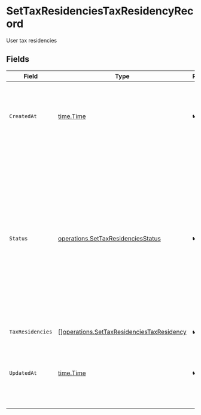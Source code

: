 # SetTaxResidenciesTaxResidencyRecord

User tax residencies


## Fields

| Field                                                                                                                                                                                                                           | Type                                                                                                                                                                                                                            | Required                                                                                                                                                                                                                        | Description                                                                                                                                                                                                                     |
| ------------------------------------------------------------------------------------------------------------------------------------------------------------------------------------------------------------------------------- | ------------------------------------------------------------------------------------------------------------------------------------------------------------------------------------------------------------------------------- | ------------------------------------------------------------------------------------------------------------------------------------------------------------------------------------------------------------------------------- | ------------------------------------------------------------------------------------------------------------------------------------------------------------------------------------------------------------------------------- |
| `CreatedAt`                                                                                                                                                                                                                     | [time.Time](https://pkg.go.dev/time#Time)                                                                                                                                                                                       | :heavy_check_mark:                                                                                                                                                                                                              | Date and time when the resource was created. [RFC 3339-5](https://datatracker.ietf.org/doc/html/rfc3339#section-5.6), [ISO8601 UTC](https://www.iso.org/iso-8601-date-and-time-format.html)                                     |
| `Status`                                                                                                                                                                                                                        | [operations.SetTaxResidenciesStatus](../../../pkg/models/operations/settaxresidenciesstatus.md)                                                                                                                                 | :heavy_check_mark:                                                                                                                                                                                                              | Tax residency status<br/>* PENDING - It indicates that the tax residency records are not yet processed by Upvest.<br/>* ACTIVE - It indicates that tax residency records are processed, and the tax residency record is the one in use. |
| `TaxResidencies`                                                                                                                                                                                                                | [][operations.SetTaxResidenciesTaxResidency](../../../pkg/models/operations/settaxresidenciestaxresidency.md)                                                                                                                   | :heavy_check_mark:                                                                                                                                                                                                              | N/A                                                                                                                                                                                                                             |
| `UpdatedAt`                                                                                                                                                                                                                     | [time.Time](https://pkg.go.dev/time#Time)                                                                                                                                                                                       | :heavy_check_mark:                                                                                                                                                                                                              | Date and time when the resource was last updated. [RFC 3339-5](https://datatracker.ietf.org/doc/html/rfc3339#section-5.6), [ISO8601 UTC](https://www.iso.org/iso-8601-date-and-time-format.html)                                |